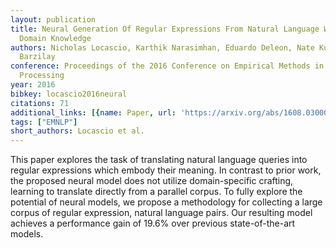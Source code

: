 ```yaml
---
layout: publication
title: Neural Generation Of Regular Expressions From Natural Language With Minimal
  Domain Knowledge
authors: Nicholas Locascio, Karthik Narasimhan, Eduardo Deleon, Nate Kushman, Regina
  Barzilay
conference: Proceedings of the 2016 Conference on Empirical Methods in Natural Language
  Processing
year: 2016
bibkey: locascio2016neural
citations: 71
additional_links: [{name: Paper, url: 'https://arxiv.org/abs/1608.03000'}]
tags: ["EMNLP"]
short_authors: Locascio et al.
---
```

This paper explores the task of translating natural language queries into
regular expressions which embody their meaning. In contrast to prior work, the
proposed neural model does not utilize domain-specific crafting, learning to
translate directly from a parallel corpus. To fully explore the potential of
neural models, we propose a methodology for collecting a large corpus of
regular expression, natural language pairs. Our resulting model achieves a
performance gain of 19.6% over previous state-of-the-art models.